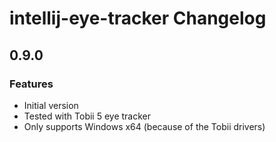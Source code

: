 <!-- Keep a Changelog guide -> https://keepachangelog.com -->

# intellij-eye-tracker Changelog

## 0.9.0
### Features
- Initial version
- Tested with Tobii 5 eye tracker
- Only supports Windows x64 (because of the Tobii drivers)
